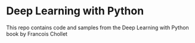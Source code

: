 # Deep Learning with Python

This repo contains code and samples from the Deep Learning with Python book by Francois Chollet

